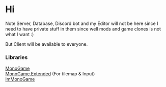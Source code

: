 # Hi


Note Server, Database, Discord bot and my Editor will not be here since I need to have private stuff in them since well mods and game clones is not what I want :)

But Client will be available to everyone.


### Libraries
[MonoGame](https://github.com/MonoGame/MonoGame)\
[MonoGame.Extended](https://github.com/craftworkgames/MonoGame.Extended) (For tilemap & Input)\
[ImMonoGame](https://github.com/shanedroid32/ImMonoGame)


